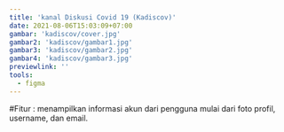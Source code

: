 ```yaml
---
title: 'kanal Diskusi Covid 19 (Kadiscov)'
date: 2021-08-06T15:03:09+07:00
gambar: 'kadiscov/cover.jpg'
gambar2: 'kadiscov/gambar1.jpg'
gambar3: 'kadiscov/gambar2.jpg'
gambar4: 'kadiscov/gambar3.jpg'
previewlink: ''
tools:
  - figma
---
```


#Fitur :
menampilkan informasi akun dari pengguna mulai dari foto profil, username, dan email.
